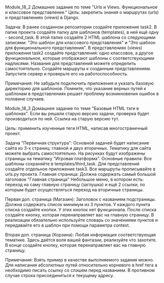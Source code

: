 Module_18_2
Домашнее задание по теме "Urls и Views. Функциональное и классовое представление."
Цель: закрепить знания о маршрутах (urls) и представлениях (views) в Django.

Задача:
В ранее созданном репозитории создайте приложение task2.
В папке проекта создайте папку для шаблонов (templates), в ней ещё одну - second_task.
В этой папке создайте 2 HTML шаблона со следующими записями: "Это шаблон для классового представления" и "Это шаблон для функционального представления".
В представлениях (views) приложения task2 создайте представления: одно классовое, а другое функциональное, которые отображают шаблоны с соответствующими надписями. Названия для представлений можете определить самостоятельно.
Создайте маршруты к созданным представлениям.
Запустите сервер и проверьте его на работоспособность.

Примечания:
Не забудьте подключить приложения и указать базовую директорию для шаблонов.
Помните, что указание верных путей к шаблонам в представлениях решает проблему возникновения ошибок в половине случаев.



Module_18_3 Домашнее задание по теме "Базовые HTML тэги в шаблонах".
Если вы решали старую версию задачи, проверка будет производиться по ней.
Ссылка на старую версию тут.

Цель: применить изученные теги HTML, написав многостраничный проект.

Задача "Первичная структура":
Основной задачей будет написание сайта из 3-х страниц: главной и двух вторичных.
Тематику для сайта можете выбрать самостоятельно.
На рисунках будут изображены страницы на тематику "Игровая платформа".
Основные правила:
Все шаблоны сохраняйте в templates/third_task.
Для представлений создайте отдельное приложение task3.
Все маршруты прописывайте в urls.py проекта.
Главная страница:
Должна содержать самый большой заголовок "Главная страница"
Небольшое меню, в котором есть: переход на саму главную страницу (заглушка) и ещё 2 ссылки, по которым будет осуществляться переход на вторичные страницы.

Первая доп. страница (Магазин):
Заголовок с названием подстраницы.
Должна содержать список минимум из 3 пунктов. У каждого пункта списка создайте кнопки. У этих кнопок нет функционала.
После списка создайте кнопку, которая перенаправляет вас на главную страницу.
В реализации обязательно используйте словарь со значениями пунктов и передавайте его в шаблон при помощи параметра context.

Вторая доп. страница (Корзина):
Любая информация соответствующая тематике. Здесь даётся воля вашей фантазии, реализуйте что захотите.
В конце создайте кнопку, которая перенаправляет вас на главную страницу.

Примечания:
Взять пример в качестве выполняемого задания можно.
Для написания абсолютных путей относительно корневого в href тега a необходимо писать ссылку со слэшем перед названием. В противном случае строка присоединиться к текущему адресу.
